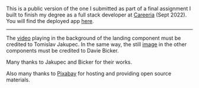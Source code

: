 This is a public version of the one I submitted as part of a final assignment I built to finish my degree as a full stack developer at [Careeria](https://careeria.fi/) (Sept 2022).  You will find the deployed app [here](https://fb-ats-testing.firebaseapp.com/).

----

The [video](https://pixabay.com/videos/bokeh-green-background-blur-lights-5243/) playing in the background of the landing component must be credited to Tomislav Jakupec. In the same way, the still [image](https://pixabay.com/photos/frosted-glass-background-psychedelic-2360088/) in the other components must be credited to Davie Bicker.

Many thanks to Jakupec and Bicker for their works.

Also many thanks to [Pixabay](https://pixabay.com/) for hosting and providing open source materials.
